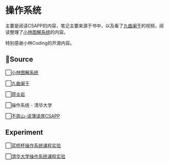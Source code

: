 操作系统
===

主要是阅读CSAPP的内容，笔记主要来源于书中，以及看了[九曲阑干](https://space.bilibili.com/354767108/)的视频，阅读整理了[小林图解系统](https://xiaolincoding.com/os/)的内容。

特别感谢小林Coding的开源内容。

<h2>🎏Source</h2>

⬜[小林图解系统](https://xiaolincoding.com/os/)

⬜[九曲阑干](https://space.bilibili.com/354767108/)

⬜[蒋炎岩](https://space.bilibili.com/202224425/video)

⬜操作系统 - 清华大学

⬜[不周山-读薄读厚CSAPP](https://wdxtub.com/csapp/thin-csapp-0/2016/04/16/)

<h2>Experiment</h2>

⬜[蓝桥杯操作系统课程实验](https://www.lanqiao.cn/courses/115) 

⬜[清华大学操作系统课程实验](https://www.bilibili.com/video/BV1wW41167Av/?from=search&seid=2265296002609085661)







